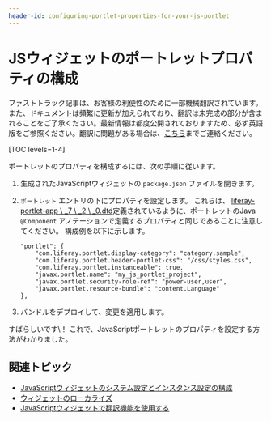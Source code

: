 ```yaml
---
header-id: configuring-portlet-properties-for-your-js-portlet
---
```


# JSウィジェットのポートレットプロパティの構成

<p class="alert alert-info"><span class="wysiwyg-color-blue120">ファストトラック記事は、お客様の利便性のために一部機械翻訳されています。また、ドキュメントは頻繁に更新が加えられており、翻訳は未完成の部分が含まれることをご了承ください。最新情報は都度公開されておりますため、必ず英語版をご参照ください。翻訳に問題がある場合は、<a href="mailto:support-content-jp@liferay.com">こちら</a>までご連絡ください。</span></p>

[TOC levels=1-4]

ポートレットのプロパティを構成するには、次の手順に従います。

1.  生成されたJavaScriptウィジェットの `package.json` ファイルを開きます。

2.  `ポートレット` エントリの下にプロパティを設定します。 これらは、 [liferay-portlet-app \ _7 \ _2 \ _0.dtd](@platform-ref@/7.2-latest/definitions/liferay-portlet-app_7_2_0.dtd.html)定義されているように、ポートレットのJava `@Component` アノテーションで定義するプロパティと同じであることに注意してください。 構成例を以下に示します。
   
        "portlet": {
            "com.liferay.portlet.display-category": "category.sample",
            "com.liferay.portlet.header-portlet-css": "/css/styles.css",
            "com.liferay.portlet.instanceable": true,
            "javax.portlet.name": "my_js_portlet_project",
            "javax.portlet.security-role-ref": "power-user,user",
            "javax.portlet.resource-bundle": "content.Language"
        },

3.  バンドルをデプロイして、変更を適用します。

すばらしいです\！ これで、JavaScriptポートレットのプロパティを設定する方法がわかりました。

## 関連トピック

  - [JavaScriptウィジェットのシステム設定とインスタンス設定の構成](/docs/7-2/frameworks/-/knowledge_base/f/configuring-system-settings-and-instance-settings-for-your-js-portlet)
  - [ウィジェットのローカライズ](/docs/7-2/frameworks/-/knowledge_base/f/localizing-your-portlet)
  - [JavaScriptウィジェットで翻訳機能を使用する](/docs/7-2/frameworks/-/knowledge_base/f/using-translation-features-in-your-javascript-portlet)

